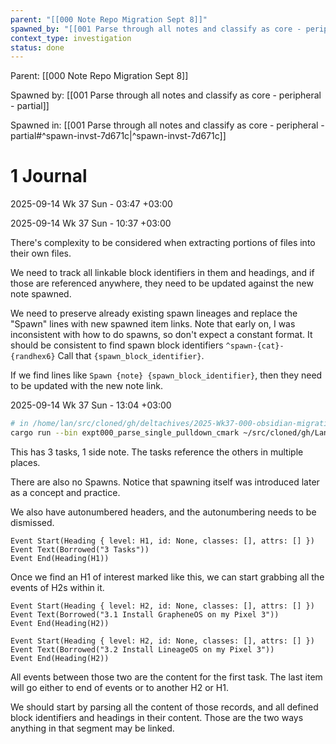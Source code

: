 ```yaml
---
parent: "[[000 Note Repo Migration Sept 8]]"
spawned_by: "[[001 Parse through all notes and classify as core - peripheral - partial]]"
context_type: investigation
status: done
---
```


Parent: [[000 Note Repo Migration Sept 8]]

Spawned by: [[001 Parse through all notes and classify as core - peripheral - partial]] 

Spawned in: [[001 Parse through all notes and classify as core - peripheral - partial#^spawn-invst-7d671c|^spawn-invst-7d671c]]

# 1 Journal

2025-09-14 Wk 37 Sun - 03:47 +03:00

2025-09-14 Wk 37 Sun - 10:37 +03:00

There's complexity to be considered when extracting portions of files into their own files. 

We need to track all linkable block identifiers in them and headings, and if those are referenced anywhere, they need to be updated against the new note spawned.

We need to preserve already existing spawn lineages and replace the "Spawn" lines with new spawned item links. Note that early on, I was inconsistent with how to do spawns, so don't expect a constant format. It should be consistent to find spawn block identifiers `^spawn-{cat}-{randhex6}` Call that `{spawn_block_identifier}`. 

If we find lines like `Spawn {note} {spawn_block_identifier}`, then they need to be updated with the new note link. 

2025-09-14 Wk 37 Sun - 13:04 +03:00

```sh
# in /home/lan/src/cloned/gh/deltachives/2025-Wk37-000-obsidian-migration
cargo run --bin expt000_parse_single_pulldown_cmark ~/src/cloned/gh/LanHikari22/lan-setup-notes/lan/topics/tooling/mobile/entries/2025/000\ Install\ open\ source\ mobile\ OS\ on\ my\ phone.md  | less
```

This has 3 tasks, 1 side note. The tasks reference the others in multiple places.

There are also no Spawns. Notice that spawning itself was introduced later as a concept and practice.

We also have autonumbered headers, and the autonumbering needs to be dismissed.

```
Event Start(Heading { level: H1, id: None, classes: [], attrs: [] })
Event Text(Borrowed("3 Tasks"))
Event End(Heading(H1))
```

Once we find an H1 of interest marked like this, we can start grabbing all the events of H2s within it.

```
Event Start(Heading { level: H2, id: None, classes: [], attrs: [] })
Event Text(Borrowed("3.1 Install GrapheneOS on my Pixel 3"))
Event End(Heading(H2))
```

```
Event Start(Heading { level: H2, id: None, classes: [], attrs: [] })
Event Text(Borrowed("3.2 Install LineageOS on my Pixel 3"))
Event End(Heading(H2))
```

All events between those two are the content for the first task. The last item will go either to end of events or to another H2 or H1.

We should start by parsing all the content of those records, and all defined block identifiers and headings in their content. Those are the two ways anything in that segment may be linked.
